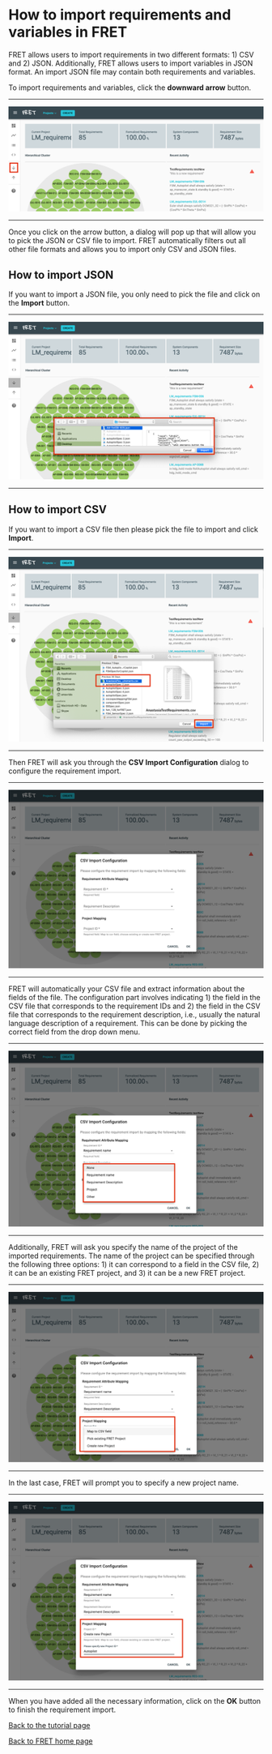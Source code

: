 # How to import requirements and variables in FRET

FRET allows users to import requirements in two different formats: 1) CSV and 2) JSON.  Additionally, FRET allows users to import variables in JSON format.  An import JSON file may contain both requirements and variables.   

To import requirements and variables, click the **downward arrow** button.
***
<img src="../../screen_shots/Import-1.png">

***
Once you click on the arrow button, a dialog will pop up that will allow you to pick the JSON or CSV file to import. FRET automatically filters out all other file formats and allows you to import only CSV and JSON files.

## How to import JSON
If you want to import a JSON file, you only need to pick the file and click on the **Import** button.
***
<img src="../../screen_shots/Import-2a.png">

***
## How to import CSV
If you want to import a CSV file then please pick the file to import and click **Import**.
***
<img src="../../screen_shots/Import-3.png">

***
Then FRET will ask you through the **CSV Import Configuration** dialog to configure the requirement import.
***
<img src="../../screen_shots/Import-4.png">

***
FRET will automatically your CSV file and extract information about the fields of the file. The configuration part involves indicating 1) the field in the CSV file that corresponds to the requirement IDs and 2) the field in the CSV file that corresponds to the requirement description, i.e., usually the natural language description of a requirement. This can be done by picking the correct field from the drop down menu.
***
<img src="../../screen_shots/Import-5.png">

***
Additionally, FRET will ask you specify the name of the project of the imported requirements. The name of the project can be specified through the following three options: 1) it can correspond to a field in the CSV file, 2) it can be an existing FRET project, and 3) it can be a new FRET project.
***
<img src="../../screen_shots/Import-6.png">

***
In the last case, FRET will prompt you to specify a new project name.
***
<img src="../../screen_shots/Import-7.png">

***
When you have added all the necessary information, click on the **OK** button to finish the requirement import.

[Back to the tutorial page](../tutorial.md)

[Back to FRET home page](../../userManual.md)
